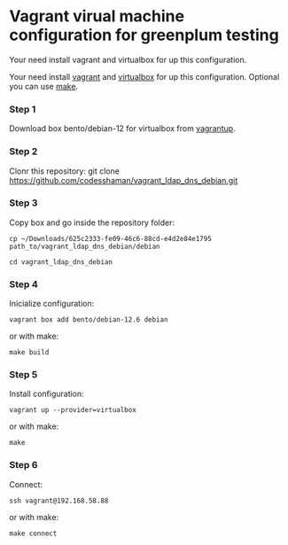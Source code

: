 # Vagrant virual machine configuration for greenplum testing

Your need install vagrant and virtualbox for up this configuration.


Your need install [vagrant](https://github.com/hashicorp/vagrant-installers/releases/tag/v2.3.4.dev%2Bmain "vagrant") and  [virtualbox](https://www.virtualbox.org/ "virtualbox") for up this configuration. Optional you can use [make](https://www.gnu.org/software/make/ "make").

### Step 1

Download box bento/debian-12 for virtualbox from [vagrantup](https://portal.cloud.hashicorp.com/vagrant/discover/bento/debian-12.6 "vagrantup").


### Step 2

Clonr this repository: git clone https://github.com/codesshaman/vagrant_ldap_dns_debian.git

### Step 3

Copy box and go inside the repository folder:

``cp ~/Downloads/625c2333-fe09-46c6-88cd-e4d2e84e1795 path_to/vagrant_ldap_dns_debian/debian``

``cd vagrant_ldap_dns_debian``

### Step 4

Inicialize configuration:

``vagrant box add bento/debian-12.6 debian``

or with make:

``make build``

### Step 5

Install configuration:

``vagrant up --provider=virtualbox``

or with make:

``make``

### Step 6

Connect:

``ssh vagrant@192.168.58.88``

or with make:

``make connect``
